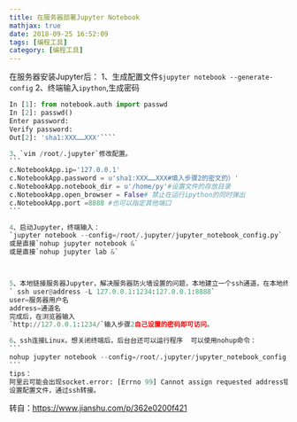 ```yaml
---
title: 在服务器部署Jupyter Notebook
mathjax: true
date: 2018-09-25 16:52:09
tags: [编程工具]
category: [编程工具]
---
```


在服务器安装Jupyter后：
 1、生成配置文件`$jupyter notebook --generate-config`
 2、终端输入`ipython`,生成密码

<!--more-->

~~~python
In [1]: from notebook.auth import passwd
In [2]: passwd()
Enter password: 
Verify password: 
Out[2]: 'sha1:XXX……XXX'````

3、`vim /root/.jupyter`修改配置。
```
c.NotebookApp.ip='127.0.0.1'
c.NotebookApp.password = u'sha1:XXX……XXX#填入步骤2的密文的）'
c.NotebookApp.notebook_dir = u'/home/py'#设置文件的存放目录
c.NotebookApp.open_browser = False# 禁止在运行ipython的同时弹出
c.NotebookApp.port =8888 #也可以指定其他端口
```

4、启动Jupyter，终端输入：
`jupyter notebook --config=/root/.jupyter/jupyter_notebook_config.py`
或是直接`nohup jupyter notebook &`
或是直接`nohup jupyter lab &`



5、本地链接服务器Jupyter，解决服务器防火墙设置的问题，本地建立一个ssh通道，在本地终端输入：
` ssh user@address -L 127.0.0.1:1234:127.0.0.1:8888` 
user=服务器用户名
address=通道名
完成后，在浏览器输入
`http://127.0.0.1:1234/`输入步骤2自己设置的密码即可访问。

6、ssh连接Linux，想关闭终端后，后台台还可以运行程序  可以使用nohup命令：
```
nohup jupyter notebook --config=/root/.jupyter/jupyter_notebook_config.py
```
tips：
阿里云可能会出现socket.error: [Errno 99] Cannot assign requested address错误，是因为阿里云的安全策略，没有开启服务器端口，防火墙问题，如果实在想知道，给我留言，手把手教学。不过可以通过上面的的教程
设置配置文件，通过ssh转接。
~~~

转自：https://www.jianshu.com/p/362e0200f421


